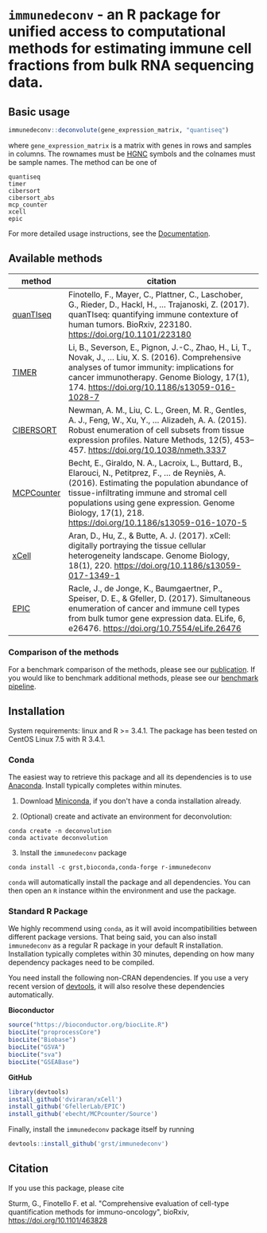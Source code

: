 # `immunedeconv` - an R package for unified access to computational methods for estimating immune cell fractions from bulk RNA sequencing data.


## Basic usage
```R
immunedeconv::deconvolute(gene_expression_matrix, "quantiseq")
```

where `gene_expression_matrix` is a matrix with genes in rows and samples in columns. The rownames must be
[HGNC](https://www.genenames.org/) symbols and the colnames must be sample names. The method can be one of
```
quantiseq
timer
cibersort
cibersort_abs
mcp_counter
xcell
epic
```

For more detailed usage instructions, see the
[Documentation](https://grst.github.io/immunedeconv/articles/immunedeconv.html).


## Available methods

| method | citation |
|--------|----------|
| [quanTIseq](http://icbi.at/software/quantiseq/doc/index.html) | Finotello, F., Mayer, C., Plattner, C., Laschober, G., Rieder, D., Hackl, H., … Trajanoski, Z. (2017). quanTIseq: quantifying immune contexture of human tumors. BioRxiv, 223180. https://doi.org/10.1101/223180 |
| [TIMER](http://cistrome.org/TIMER/) | Li, B., Severson, E., Pignon, J.-C., Zhao, H., Li, T., Novak, J., … Liu, X. S. (2016). Comprehensive analyses of tumor immunity: implications for cancer immunotherapy. Genome Biology, 17(1), 174.  https://doi.org/10.1186/s13059-016-1028-7 |
| [CIBERSORT](https://cibersort.stanford.edu/) | Newman, A. M., Liu, C. L., Green, M. R., Gentles, A. J., Feng, W., Xu, Y., … Alizadeh, A. A. (2015). Robust enumeration of cell subsets from tissue expression profiles. Nature Methods, 12(5), 453–457.  https://doi.org/10.1038/nmeth.3337 |
| [MCPCounter](https://github.com/ebecht/MCPcounter) | Becht, E., Giraldo, N. A., Lacroix, L., Buttard, B., Elarouci, N., Petitprez, F., … de Reyniès, A. (2016). Estimating the population abundance of tissue-infiltrating immune and stromal cell populations using gene expression. Genome Biology, 17(1), 218. https://doi.org/10.1186/s13059-016-1070-5 |
| [xCell](http://xcell.ucsf.edu/) | Aran, D., Hu, Z., & Butte, A. J. (2017). xCell: digitally portraying the tissue cellular heterogeneity landscape. Genome Biology, 18(1), 220. https://doi.org/10.1186/s13059-017-1349-1 |
| [EPIC](https://gfellerlab.shinyapps.io/EPIC_1-1/) | Racle, J., de Jonge, K., Baumgaertner, P., Speiser, D. E., & Gfeller, D. (2017). Simultaneous enumeration of cancer and immune cell types from bulk tumor gene expression data. ELife, 6, e26476. https://doi.org/10.7554/eLife.26476 |


### Comparison of the methods
For a benchmark comparison of the methods, please see our [publication](https://doi.org/10.1101/463828).
If you would like to benchmark additional methods, please see our [benchmark
pipeline](https://github.com/grst/immune_deconvolution_benchmark).


## Installation
System requirements: linux and R >= 3.4.1. The package has been tested on CentOS Linux 7.5 with R 3.4.1. 

### Conda
The easiest way to retrieve this package and all its dependencies is to use [Anaconda](https://conda.io/miniconda.html).
Install typically completes within minutes. 

1. Download [Miniconda](https://conda.io/miniconda.html), if you don't have a conda installation already.

2. (Optional) create and activate an environment for deconvolution:
```
conda create -n deconvolution
conda activate deconvolution
```

3. Install the `immunedeconv` package
```
conda install -c grst,bioconda,conda-forge r-immunedeconv
```

`conda` will automatically install the package and all dependencies.
You can then open an `R` instance within the environment and use the package.


### Standard R Package
We highly recommend using `conda`, as it will avoid incompatibilities between
different package versions. That being said, you can also install `immunedeconv`
as a regular R package in your default R installation. Installation typically completes within 30 minutes, depending 
on how many dependency packages need to be compiled. 

You need install the following non-CRAN dependencies. If you use a very recent version of
[devtools](https://github.com/r-lib/devtools), it will also resolve these dependencies automatically.

**Bioconductor**
```R
source("https://bioconductor.org/biocLite.R")
biocLite("proprocessCore")
biocLite("Biobase")
biocLite("GSVA")
biocLite("sva")
biocLite("GSEABase")
```

**GitHub**
```R
library(devtools)
install_github('dviraran/xCell')
install_github('GfellerLab/EPIC')
install_github('ebecht/MCPcounter/Source')
```

Finally, install the `immunedeconv` package itself by running
```R
devtools::install_github('grst/immunedeconv')
```

## Citation
If you use this package, please cite

Sturm, G., Finotello F. et al. "Comprehensive evaluation of cell-type quantification methods for immuno-oncology",
bioRxiv, https://doi.org/10.1101/463828
